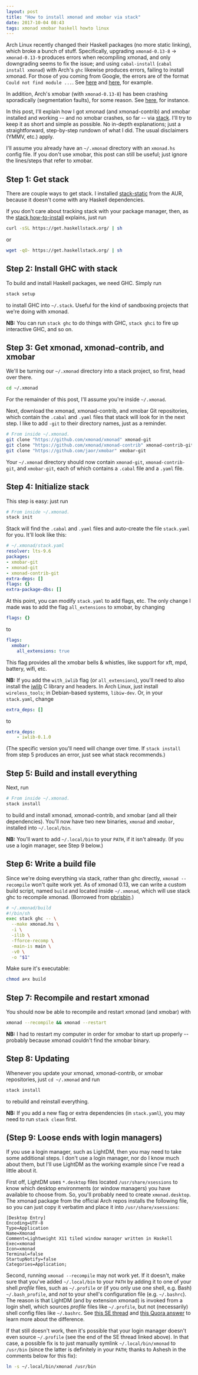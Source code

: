 ```yaml
---
layout: post
title: "How to install xmonad and xmobar via stack"
date: 2017-10-04 08:43
tags: xmonad xmobar haskell howto linux
---
```


Arch Linux recently changed their Haskell packages (no more static linking),
which broke a bunch of stuff. Specifically, upgrading `xmonad-0.13-8` →
`xmonad-0.13-9` produces errors when recompiling xmonad, and only downgrading
seems to fix the issue; and using `cabal-install` (`cabal install xmonad`) with
Arch's `ghc` likewise produces errors, failing to install xmonad. For those of
you coming from Google, the errors are of the format `Could not find module
...`. See [here](https://bbs.archlinux.org/viewtopic.php?pid=1739920) and
[here](https://www.reddit.com/r/xmonad/comments/73z1ew/could_not_find_module/),
for example.

In addition, Arch's xmobar (with `xmonad-0.13-8`) has been crashing sporadically
(segmentation faults), for some reason. See
[here](https://www.reddit.com/r/archlinux/comments/72hf42/xmonadcontrib013_dependency/),
for instance.

In this post, I'll explain how I got xmonad (and xmonad-contrib) and xmobar
installed and working -- and no xmobar crashes, so far -- via
[stack](https://www.haskellstack.org/). I'll try to keep it as short and simple
as possible. No in-depth explanations; just a straightforward, step-by-step
rundown of what I did. The usual disclaimers (YMMV, etc.) apply.

I'll assume you already have an `~/.xmonad` directory with an `xmonad.hs` config
file. If you don't use xmobar, this post can still be useful; just ignore the
lines/steps that refer to xmobar.

## Step 1: Get stack

There are couple ways to get stack. I installed
[stack-static](https://aur.archlinux.org/packages/stack-static/) from the AUR,
because it doesn't come with any Haskell dependencies.

If you don't care about tracking stack with your package manager, then, as the
[stack
how-to-install](https://docs.haskellstack.org/en/stable/README/#how-to-install)
explains, just run

```bash
curl -sSL https://get.haskellstack.org/ | sh
```

or

```bash
wget -qO- https://get.haskellstack.org/ | sh
```

## Step 2: Install GHC with stack

To build and install Haskell packages, we need GHC. Simply run

```bash
stack setup
```

to install GHC into `~/.stack`. Useful for the kind of sandboxing projects that
we're doing with xmonad.

**NB:** You can run `stack ghc` to do things with GHC, `stack ghci` to fire up
interactive GHC, and so on.

## Step 3: Get xmonad, xmonad-contrib, and xmobar

We'll be turning our `~/.xmonad` directory into a stack project, so first, head
over there.

```bash
cd ~/.xmonad
```

For the remainder of this post, I'll assume you're inside `~/.xmonad`.

Next, download the xmonad, xmonad-contrib, and xmobar Git repositories, which
contain the `.cabal` and `.yaml` files that stack will look for in the next
step. I like to add `-git` to their directory names, just as a reminder.

```bash
# From inside ~/.xmonad.
git clone "https://github.com/xmonad/xmonad" xmonad-git
git clone "https://github.com/xmonad/xmonad-contrib" xmonad-contrib-git
git clone "https://github.com/jaor/xmobar" xmobar-git
```

Your `~/.xmonad` directory should now contain `xmonad-git`,
`xmonad-contrib-git`, and `xmobar-git`, each of which contains a `.cabal` file
and a `.yaml` file.

## Step 4: Initialize stack

This step is easy: just run

```bash
# From inside ~/.xmonad.
stack init
```

Stack will find the `.cabal` and `.yaml` files and auto-create the file
`stack.yaml` for you. It'll look like this:

```yaml
# ~/.xmonad/stack.yaml
resolver: lts-9.6
packages:
- xmobar-git
- xmonad-git
- xmonad-contrib-git
extra-deps: []
flags: {}
extra-package-dbs: []
```

At this point, you can modify `stack.yaml` to add flags, etc. The only change I
made was to add the flag `all_extensions` to xmobar, by changing

```yaml
flags: {}
```

to

```yaml
flags:
  xmobar:
    all_extensions: true
```

This flag provides all the xmobar bells & whistles, like support for xft, mpd,
battery, wifi, etc.

**NB:** If you add the `with_iwlib` flag (or `all_extensions`), you'll need to
also install the
[iwlib](http://www.hpl.hp.com/personal/Jean_Tourrilhes/Linux/Tools.html) C
library and headers. In Arch Linux, just install `wireless_tools`; in
Debian-based systems, `libiw-dev`. Or, in your `stack.yaml`, change

```yaml
extra_deps: []
```

to

```yaml
extra_deps:
    - iwlib-0.1.0
```

(The specific version you'll need will change over time. If `stack install` from
step 5 produces an error, just see what stack recommends.)

## Step 5: Build and install everything

Next, run

```bash
# From inside ~/.xmonad.
stack install
```

to build and install xmonad, xmonad-contrib, and xmobar (and all their
dependencies). You'll now have two new binaries, `xmonad` and `xmobar`,
installed into `~/.local/bin`.

**NB:** You'll want to add `~/.local/bin` to your `PATH`, if it isn't already.
(If you use a login manager, see Step 9 below.)

## Step 6: Write a build file

Since we're doing everything via stack, rather than ghc directly, `xmonad
--recompile` won't quite work yet. As of xmonad 0.13, we can write a custom
build script, named `build` and located inside `~/.xmonad`, which will use stack
ghc to recompile xmonad. (Borrowed from
[pbrisbin](https://github.com/pbrisbin/dotfiles/blob/master/xmonad/build).)

```bash
# ~/.xmonad/build
#!/bin/sh
exec stack ghc -- \
  --make xmonad.hs \
  -i \
  -ilib \
  -fforce-recomp \
  -main-is main \
  -v0 \
  -o "$1"
```

Make sure it's executable:

```bash
chmod a+x build
```

## Step 7: Recompile and restart xmonad

You should now be able to recompile and restart xmonad (and xmobar) with

```bash
xmonad --recompile && xmonad --restart
```

**NB:** I had to restart my computer in order for xmobar to start up properly --
probably because xmonad couldn't find the xmobar binary.

## Step 8: Updating

Whenever you update your xmonad, xmonad-contrib, or xmobar repositories, just
`cd ~/.xmonad` and run

```bash
stack install
```

to rebuild and reinstall everything.

**NB:** If you add a new flag or extra dependencies (in `stack.yaml`), you may
need to run `stack clean` first.

## (Step 9: Loose ends with login managers)

If you use a login manager, such as LightDM, then you may need to take some
additional steps. I don't use a login manager, nor do I know much about them,
but I'll use LightDM as the working example since I've read a little about it.

First off, LightDM uses `*.desktop` files located `/usr/share/xsessions` to know
which desktop environments (or window managers) you have available to choose
from. So, you'll probably need to create `xmonad.desktop`. The xmonad package
from the official Arch repos installs the following file, so you can just copy
it verbatim and place it into `/usr/share/xsessions`:

```desktop
[Desktop Entry]
Encoding=UTF-8
Type=Application
Name=Xmonad
Comment=Lightweight X11 tiled window manager written in Haskell
Exec=xmonad
Icon=xmonad
Terminal=false
StartupNotify=false
Categories=Application;
```

Second, running `xmonad --recompile` may not work yet. If it doesn't, make sure
that you've added `~/.local/bin` to your `PATH` by adding it to one of your
shell *profile* files, such as `~/.profile` or (if you only use one shell, e.g.
Bash) `~/.bash_profile`, and *not* to your shell's configuration file (e.g.
`~/.bashrc`). The reason is that LightDM (and by extension xmonad) is invoked
from a login shell, which sources *profile* files like `~/.profile`, but not
(necessarily) shell config files like `~/.bashrc`. See [this SE thread][SE] and
[this Quora answer][Quora] to learn more about the difference.

[SE]: https://superuser.com/questions/183870/difference-between-bashrc-and-bash-profile/183980#183980
[Quora]: https://www.quora.com/What-is-profile-file-in-Linux

If that still doesn't work, then it's possible that your login manager doesn't
even source `~/.profile` (see the end of the SE thread linked above). In that
case, a possible fix is to just manually symlink `~/.local/bin/xmonad` to
`/usr/bin` (since the latter is definitely in your `PATH`; thanks to Ashesh in
the comments below for this fix):

```bash
ln -s ~/.local/bin/xmonad /usr/bin
```
